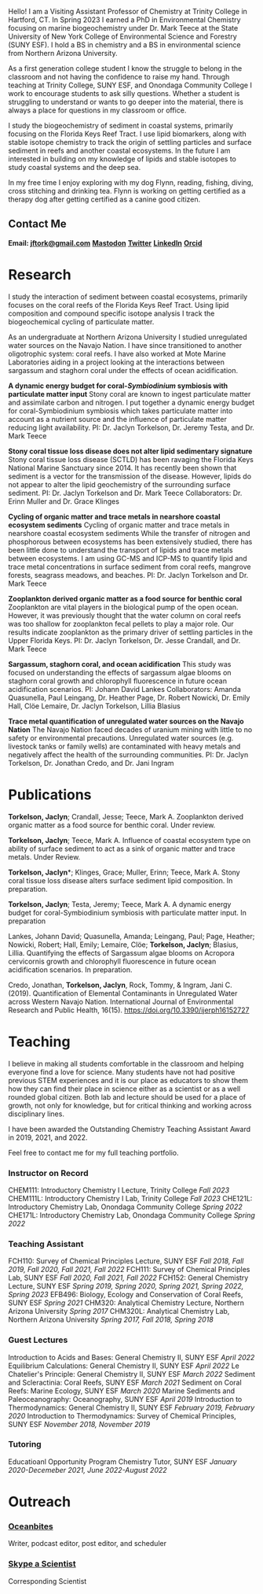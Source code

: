 
Hello! I am a Visiting Assistant Professor of Chemistry at Trinity College in Hartford, CT. In Spring 2023 I earned a PhD in Environmental Chemistry focusing on marine biogeochemistry under Dr. Mark Teece at the State University of New York College of Environmental Science and Forestry (SUNY ESF). I hold a BS in chemistry and a BS in environmental science from Northern Arizona University.

As a first generation college student I know the struggle to belong in the classroom and not having the confidence to raise my hand. Through teaching at Trinity College, SUNY ESF, and Onondaga Community College I work to encourage students to ask silly questions. Whether a student is struggling to understand or wants to go deeper into the material, there is always a place for questions in my classroom or office.

I study the biogeochemistry of sediment in coastal systems, primarily focusing on the Florida Keys Reef Tract. I use lipid biomarkers, along with stable isotope chemistry to track the origin of settling particles and surface sediment in reefs and another coastal ecosystems. In the future I am interested in building on my knowledge of lipids and stable isotopes to study coastal systems and the deep sea.

In my free time I enjoy exploring with my dog Flynn, reading, fishing, diving, cross stitching and drinking tea. Flynn is working on getting certified as a therapy dog after getting certified as a canine good citizen.

## Contact Me
**Email: jftork@gmail.com**
**[Mastodon](https://ecoevo.social/@DesertAndReef)**
**[Twitter](https://twitter.com/DesertAndReef)**
**[LinkedIn](https://www.linkedin.com/in/jaclyn-torkelson-930a3aa5/)**
**[Orcid](https://orcid.org/my-orcid?orcid=0000-0001-6740-4059)**

# Research
I study the interaction of sediment between coastal ecosystems, primarily focuses on the coral reefs of the Florida Keys Reef Tract. Using lipid composition and compound specific isotope analysis I track the biogeochemical cycling of particulate matter. 

As an undergraduate at Northern Arizona University I studied unregulated water sources on the Navajo Nation. I have since transitioned to another oligotrophic system: coral reefs. I have also worked at Mote Marine Laboratories aiding in a project looking at the interactions between sargassum and staghorn coral under the effects of ocean acidification.

**A dynamic energy budget for coral-_Symbiodinium_ symbiosis with particulate matter input**
Stony coral are known to ingest particulate matter and assimilate carbon and nitrogen. I put together a dynamic energy budget for coral-Symbiodinium symbiosis which takes particulate matter into account as a nutrient source and the influence of particulate matter reducing light availability.
PI: Dr. Jaclyn Torkelson, Dr. Jeremy Testa, and Dr. Mark Teece

**Stony coral tissue loss disease does not alter lipid sedimentary signature**
Stony coral tissue loss disease (SCTLD) has been ravaging the Florida Keys National Marine Sanctuary since 2014. It has recently been shown that sediment is a vector for the transmission of the disease. However, lipids do not appear to alter the lipid geochemistry of the surrounding surface sediment.
PI: Dr. Jaclyn Torkelson and Dr. Mark Teece
Collaborators: Dr. Erinn Muller and Dr. Grace Klinges

**Cycling of organic matter and trace metals in nearshore coastal ecosystem sediments**
Cycling of organic matter and trace metals in nearshore coastal ecosystem sediments
While the transfer of nitrogen and phosphorous between ecosystems has been extensively studied, there has been little done to understand the transport of lipids and trace metals between ecosystems. I am using GC-MS and ICP-MS to quantify lipid and trace metal concentrations in surface sediment from coral reefs, mangrove forests, seagrass meadows, and beaches.
PI: Dr. Jaclyn Torkelson and Dr. Mark Teece

**Zooplankton derived organic matter as a food source for benthic coral**
Zooplankton are vital players in the biological pump of the open ocean. However, it was previously thought that the water column on coral reefs was too shallow for zooplankton fecal pellets to play a major role. Our results indicate zooplankton as the primary driver of settling particles in the Upper Florida Keys.
PI: Dr. Jaclyn Torkelson, Dr. Jesse Crandall, and Dr. Mark Teece

**Sargassum, staghorn coral, and ocean acidification**
This study was focused on understanding the effects of sargassum algae blooms on staghorn coral growth and chlorophyll fluorescence in future ocean acidification scenarios.
PI: Johann David Lankes
Collaborators: Amanda Quasunella, Paul Leingang, Dr. Heather Page, Dr. Robert Nowicki, Dr. Emily Hall, Clöe Lemaire, Dr. Jaclyn Torkelson, Lillia Blasius

**Trace metal quantification of unregulated water sources on the Navajo Nation**
The Navajo Nation faced decades of uranium mining with little to no safety or environmental precautions. Unregulated water sources (e.g. livestock tanks or family wells) are contaminated with heavy metals and negatively affect the health of the surrounding communities.
PI: Dr. Jaclyn Torkelson, Dr. Jonathan Credo, and Dr. Jani Ingram

# Publications
**Torkelson, Jaclyn**; Crandall, Jesse; Teece, Mark A. Zooplankton derived organic matter as a food source for benthic coral. Under review.

**Torkelson, Jaclyn**; Teece, Mark A. Influence of coastal ecosystem type on ability of surface sediment to act as a sink of organic matter and trace metals. Under Review. 

**Torkelson, Jaclyn***; Klinges, Grace; Muller, Erinn; Teece, Mark A. Stony coral tissue loss disease alters surface sediment lipid composition. In preparation.

**Torkelson, Jaclyn**; Testa, Jeremy; Teece, Mark A. A dynamic energy budget for coral-Symbiodinium symbiosis with particulate matter input. In preparation

Lankes, Johann David; Quasunella, Amanda; Leingang, Paul; Page, Heather; Nowicki, Robert; Hall, Emily; Lemaire, Clöe; **Torkelson, Jaclyn**; Blasius, Lillia. Quantifying the effects of Sargassum algae blooms on Acropora cervicornis growth and chlorophyll fluorescence in future ocean acidification scenarios. In preparation.

Credo, Jonathan, **Torkelson, Jaclyn**, Rock, Tommy, & Ingram, Jani C. (2019). Quantification of Elemental Contaminants in Unregulated Water across Western Navajo Nation. International Journal of Environmental Research and Public Health, 16(15). https://doi.org/10.3390/ijerph16152727

# Teaching
I believe in making all students comfortable in the classroom and helping everyone find a love for science. Many students have not had positive previous STEM experiences and it is our place as educators to show them how they can find their place in science either as a scientist or as a well rounded global citizen. Both lab and lecture should be used for a place of growth, not only for knowledge, but for critical thinking and working across disciplinary lines.

I have been awarded the Outstanding Chemistry Teaching Assistant Award in 2019, 2021, and 2022.

​Feel free to contact me for my full teaching portfolio.

### Instructor on Record
CHEM111: Introductory Chemistry I Lecture, Trinity College _Fall 2023_
CHEM111L: Introductory Chemistry I Lab, Trinity College _Fall 2023_
CHE121L: Introductory Chemistry Lab, Onondaga Community College _Spring 2022_
CHE171L: Introductory Chemistry Lab, Onondaga Community College _Spring 2022_

### Teaching Assistant
FCH110: Survey of Chemical Principles Lecture, SUNY ESF _Fall 2018, Fall 2019, Fall 2020, Fall 2021, Fall 2022_
FCH111: Survey of Chemical Principles Lab, SUNY ESF _Fall 2020, Fall 2021, Fall 2022_
FCH152: General Chemistry Lecture, SUNY ESF _Spring 2019, Spring 2020, Spring 2021, Spring 2022, Spring 2023_
EFB496: Biology, Ecology and Conservation of Coral Reefs, SUNY ESF _Spring 2021_
CHM320: Analytical Chemistry Lecture, Northern Arizona University _Spring 2017_
CHM320L: Analytical Chemistry Lab, Northern Arizona University _Spring 2017, Fall 2018, Spring 2018_

### Guest Lectures
Introduction to Acids and Bases: General Chemistry II, SUNY ESF _April 2022_
Equilibrium Calculations: General Chemistry II, SUNY ESF _April 2022_
Le Chatelier's Principle: General Chemistry II, SUNY ESF _March 2022_
Sediment and Scleractinia: Coral Reefs, SUNY ESF _March 2021_
Sediment on Coral Reefs: Marine Ecology, SUNY ESF _March 2020_
Marine Sediments and Paleoceanography: Oceanography, SUNY ESF _April 2019_
Introduction to Thermodynamics: General Chemistry II, SUNY ESF _February 2019, February 2020_
Introduction to Thermodynamics: Survey of Chemical Principles, SUNY ESF _November 2018, November 2019_

### Tutoring
Educatioanl Opportunity Program Chemistry Tutor, SUNY ESF _January 2020-Decemeber 2021, June 2022-August 2022_

# Outreach
### [Oceanbites](oceanbites.org)
Writer, podcast editor, post editor, and scheduler

### [Skype a Scientist](https://www.skypeascientist.com/)
Corresponding Scientist
